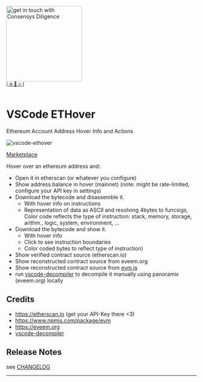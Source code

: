 [<img width="200" alt="get in touch with Consensys Diligence" src="https://user-images.githubusercontent.com/2865694/56826101-91dcf380-685b-11e9-937c-af49c2510aa0.png">](https://diligence.consensys.net)<br/>
<sup>
[[  🌐  ](https://diligence.consensys.net)  [  📩  ](mailto:diligence@consensys.net)  [  🔥  ](https://consensys.github.io/diligence/)]
</sup><br/><br/>



# VSCode ETHover

Ethereum Account Address Hover Info and Actions

![vscode-ethover](https://user-images.githubusercontent.com/2865694/86650152-bd707780-bfe2-11ea-819d-a9e3dacb2034.gif)

[Marketplace](https://marketplace.visualstudio.com/items?itemName=tintinweb.vscode-ethover)

Hover over an ethereum address and:

* Open it in etherscan (or whatever you configure)
* Show address balance in hover (mainnet) (note: might be rate-limited, configure your API key in settings)
* Download the bytecode and disassemble it. 
  * With hover info on instructions
  * Representation of data as ASCII and resolving 4bytes to funcsigs, Color code reflects the type of instruction: stack, memory, storage, arithm., logic, system, environment, …
* Download the bytecode and show it. 
  * With hover info
  * Click to see instruction boundaries
  * Color coded bytes to reflect type of instruction)
* Show verified contract source (etherscan.io)
* Show reconstructed contract source from eveem.org
* Show reconstructed contract source from [evm.js](https://www.npmjs.com/package/evm)
* run [vscode-decompiler](https://marketplace.visualstudio.com/items?itemName=tintinweb.vscode-decompiler) to decompile it manually using panoramix (eveem.org) locally


## Credits

* https://etherscan.io (get your API-Key there <3)
* https://www.npmjs.com/package/evm
* https://eveem.org
* [vscode-decompiler](https://marketplace.visualstudio.com/items?itemName=tintinweb.vscode-decompiler)

## Release Notes

see [CHANGELOG](./CHANGELOG.md)


-----------------------------------------------------------------------------------------------------------
